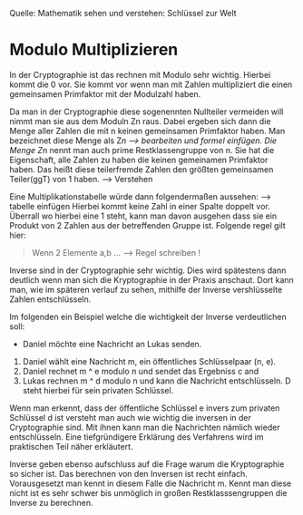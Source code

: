 Quelle: Mathematik sehen und verstehen: Schlüssel zur Welt

# Modulo Multiplizieren 
In der Cryptographie ist das rechnen mit Modulo sehr wichtig. Hierbei kommt die 0 vor. Sie kommt vor wenn man mit Zahlen multipliziert die einen gemeinsamen Primfaktor mit der Modulzahl haben. 

Da man in der Cryptographie diese sogenennten Nullteiler vermeiden will nimmt man sie aus dem Moduln Zn raus. Dabei ergeben sich dann die Menge aller Zahlen die mit n keinen gemeinsamen Primfaktor haben. Man bezeichnet diese Menge als Z*n
-->  bearbeiten und formel einfügen. 
Die Menge Z*n nennt man auch prime Restklassengruppe von n.
Sie hat die Eigenschaft, alle Zahlen zu haben die keinen gemeinamen Primfaktor haben. Das heißt diese teilerfremde Zahlen den größten gemeinsamen Teiler(ggT) von 1 haben.
--> Verstehen 

Eine Multiplikationstabelle würde dann folgendermaßen aussehen:
--> tabelle einfügen
Hierbei kommt keine Zahl in einer Spalte doppelt vor. 
Überrall wo hierbei eine 1 steht, kann man davon ausgehen dass sie ein Produkt von 2 Zahlen aus der betreffenden Gruppe ist. 
Folgende regel gilt hier: 
> Wenn 2 Elemente a,b ... --> Regel schreiben !

Inverse sind in der Cryptographie sehr wichtig. Dies wird spätestens dann deutlich wenn man sich die Kryptographie in der Praxis anschaut. 
Dort kann man, wie im späteren verlauf zu sehen, mithilfe der Inverse vershlüsselte Zahlen entschlüsseln. 

Im folgenden ein Beispiel welche die wichtigkeit der Inverse verdeutlichen soll:
* Daniel möchte eine Nachricht an Lukas senden.
1. Daniel wählt eine Nachricht m, ein öffentliches Schlüsselpaar (n, e).  
2. Daniel rechnet m ^ e modulo n und sendet das Ergebniss c and 
3. Lukas rechnen m ^ d modulo n und kann die Nachricht entschlüsseln. D steht hierbei für sein privaten Schlüssel.

Wenn man erkennt, dass der öffentliche Schlüssel e invers zum privaten Schlüssel d ist versteht man auch wie wichtig die inversen in der Cryptographie sind. Mit ihnen kann man die Nachrichten nämlich wieder entschlüsseln.
Eine tiefgründigere Erklärung des Verfahrens wird im praktischen Teil näher erkläutert.

Inverse geben ebenso aufschluss auf die Frage warum die Kryptographie so sicher ist.
Das berechnen von den Inversen ist recht einfach. Vorausgesetzt man kennt in diesem Falle die Nachricht m. Kennt man diese nicht ist es sehr schwer bis unmöglich in großen Restklasssengruppen die Inverse zu berechnen.